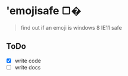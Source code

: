 'emojisafe ▢�
=========
> find out if an emoji is windows 8 IE11 safe

## ToDo
- [x] write code
- [ ] write docs
